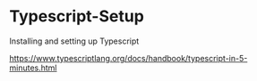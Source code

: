 # Typescript-Setup

Installing and setting up Typescript 

https://www.typescriptlang.org/docs/handbook/typescript-in-5-minutes.html
